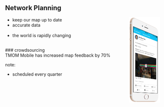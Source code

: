 ##  Network Planning

<img style="background:none; border:none; box-shadow:none; float:right ; max-width: 20%; max-height: 20%;" src="resources/tmom-6.png" class="fragment" data-fragment-index="3"> 

- keep our map up to date <!-- .element: class="fragment" data-fragment-index="1" -->
- accurate data <!-- .element: class="fragment" data-fragment-index="1" -->
<br/><br/>
- the world is rapidly changing <!-- .element: class="fragment" data-fragment-index="2" -->

<br/>
### crowdsourcing  <!-- .element: class="fragment" data-fragment-index="3" -->

<br/>
TMOM Mobile has increased map feedback by 70% <!-- .element: class="fragment" data-fragment-index="4" -->



note:
- scheduled every quarter